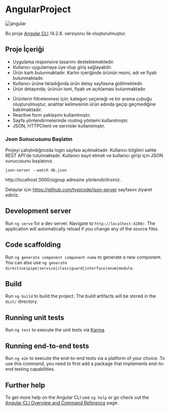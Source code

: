 # AngularProject
![angular](https://onerbilisim.com/wp-content/uploads/2021/09/Angular-logo.png)

Bu proje [Angular CLI](https://github.com/angular/angular-cli)  14.2.8. versiyonu ile oluşturulmuştur.

## Proje İçeriği
- Uygulama responsive tasarımı desteklemektedir.
- Kullanıcı uygulamaya üye olup giriş sağlayabilir.
- Ürün kartı bulunmaktadır. Kartın içeriğinde ürünün resmi, adı ve fiyatı bulunmaktadır.
- Kullanıcı ürüne tıkladığında ürün detay sayfasına gidilmektedir. 
- Ürün detayında; ürünün ismi, fiyatı ve açıklaması bulunmaktadır.

* Ürünlerin filtrelenmesi için; kategori seçeneği ve bir arama çubuğu oluşturulmuştur, anahtar kelimesinin ürün adında geçip geçmediğine bakılmaktadır.
* Reactive form yaklaşımı kullanılmıştır.
* Sayfa yönlendirmelerinde routing yöntemi kullanılmıştır.
* JSON, HTTPClient ve servisler kullanılmıştır.


### Json Sunucusunu Başlatın
Projeyi çalıştırdığınızda login sayfası açılmaktadır. Kullanıcı bilgileri sahte REST API'de tutulmaktadır. Kullanıcı kayıt etmek ve kullanıcı girişi için JSON sunucusunu başlatınız.

`json-server --watch db.json`

http://localhost:3000/signup adresine yönlendirilirsiniz. 

Detaylar için https://github.com/typicode/json-server sayfasını ziyaret ediniz.


## Development server

Run `ng serve` for a dev server. Navigate to `http://localhost:4200/`. The application will automatically reload if you change any of the source files.

## Code scaffolding

Run `ng generate component component-name` to generate a new component. You can also use `ng generate directive|pipe|service|class|guard|interface|enum|module`.

## Build

Run `ng build` to build the project. The build artifacts will be stored in the `dist/` directory.

## Running unit tests

Run `ng test` to execute the unit tests via [Karma](https://karma-runner.github.io).

## Running end-to-end tests

Run `ng e2e` to execute the end-to-end tests via a platform of your choice. To use this command, you need to first add a package that implements end-to-end testing capabilities.

## Further help

To get more help on the Angular CLI use `ng help` or go check out the [Angular CLI Overview and Command Reference](https://angular.io/cli) page.
